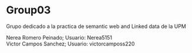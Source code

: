 # Group03
Grupo dedicado a la practica de semantic web and Linked data de la UPM

Nerea Romero Peinado; Usuario: Nerea5151 <br>
Victor Campos Sanchez; Usuario: victorcamposs220
